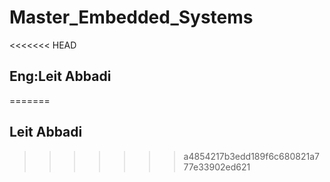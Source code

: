 # Master_Embedded_Systems

<<<<<<< HEAD
## Eng:Leit Abbadi 
=======
## Leit Abbadi
>>>>>>> a4854217b3edd189f6c680821a777e33902ed621
